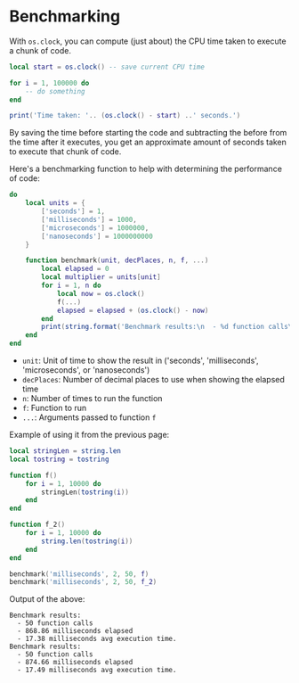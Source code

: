 # Benchmarking

With `os.clock`, you can compute (just about) the CPU time taken to execute a chunk of code.

```lua
local start = os.clock() -- save current CPU time

for i = 1, 100000 do
    -- do something
end

print('Time taken: '.. (os.clock() - start) ..' seconds.')
```

By saving the time before starting the code and subtracting the before from the time after it executes, you get an approximate amount of seconds taken to execute that chunk of code.

Here's a benchmarking function to help with determining the performance of code:

```lua
do
    local units = {
        ['seconds'] = 1,
        ['milliseconds'] = 1000,
        ['microseconds'] = 1000000,
        ['nanoseconds'] = 1000000000
    }

    function benchmark(unit, decPlaces, n, f, ...)
        local elapsed = 0
        local multiplier = units[unit]
        for i = 1, n do
            local now = os.clock()
            f(...)
            elapsed = elapsed + (os.clock() - now)
        end
        print(string.format('Benchmark results:\n  - %d function calls\n  - %.'.. decPlaces ..'f %s elapsed\n  - %.'.. decPlaces ..'f %s avg execution time.', n, elapsed * multiplier, unit, (elapsed / n) * multiplier, unit))
    end
end
```

* `unit`: Unit of time to show the result in ('seconds', 'milliseconds', 'microseconds', or 'nanoseconds')
* `decPlaces`: Number of decimal places to use when showing the elapsed time
* `n`: Number of times to run the function
* `f`: Function to run
* `...`: Arguments passed to function `f`

Example of using it from the previous page:

```lua
local stringLen = string.len
local tostring = tostring

function f()
	for i = 1, 10000 do
		stringLen(tostring(i))
	end
end

function f_2()
	for i = 1, 10000 do
		string.len(tostring(i))
	end
end

benchmark('milliseconds', 2, 50, f)
benchmark('milliseconds', 2, 50, f_2)
```

Output of the above:

```
Benchmark results:
  - 50 function calls
  - 868.86 milliseconds elapsed
  - 17.38 milliseconds avg execution time.
Benchmark results:
  - 50 function calls
  - 874.66 milliseconds elapsed
  - 17.49 milliseconds avg execution time.
```
